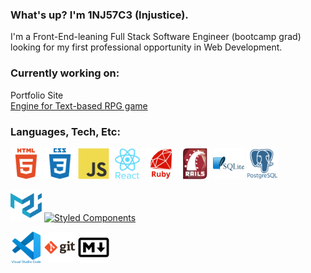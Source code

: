 ### What's up? I'm 1NJ57C3 (Injustice).  
  
I'm a Front-End-leaning Full Stack Software Engineer (bootcamp grad) looking for my first professional opportunity in Web Development.  
  
### Currently working on:
Portfolio Site  
[Engine for Text-based RPG game](https://github.com/1NJ57C3/phase-5-capstone-project/tree/development)
  
### Languages, Tech, Etc:  
[<img src="https://github.com/devicons/devicon/blob/master/icons/html5/html5-plain-wordmark.svg" alt="HTML5" width=50px>](https://html.spec.whatwg.org/)
[<img src="https://github.com/devicons/devicon/blob/master/icons/css3/css3-plain-wordmark.svg" alt="CSS3" width=50px>](https://www.w3.org/TR/CSS/#css)
[<img src="https://github.com/devicons/devicon/blob/master/icons/javascript/javascript-original.svg" alt="JavaScript" width=50px>](https://www.ecma-international.org/publications-and-standards/standards/ecma-262/)
[<img src="https://github.com/devicons/devicon/blob/master/icons/react/react-original-wordmark.svg" alt="React" width=50px>](https://reactjs.org/)
[<img src="https://github.com/devicons/devicon/blob/master/icons/ruby/ruby-plain-wordmark.svg" alt="Ruby" width=50px>](https://www.ruby-lang.org/)
[<img src="https://github.com/devicons/devicon/blob/master/icons/rails/rails-original-wordmark.svg" alt="Rails" width=50px>](https://rubyonrails.org/)
[<img src="https://github.com/devicons/devicon/blob/master/icons/sqlite/sqlite-original-wordmark.svg" alt="SQLite" width=50px>](https://sqlite.org/)
[<img src="https://github.com/devicons/devicon/blob/master/icons/postgresql/postgresql-plain-wordmark.svg" alt="PostgreSQL" width=50px>](https://www.postgresql.org/)  
  
[<img src="https://github.com/devicons/devicon/blob/master/icons/materialui/materialui-original.svg" alt="Material UI" width=50px>](https://mui.com/)
[<img src="https://raw.githubusercontent.com/styled-components/brand/master/styled-components.png" alt="Styled Components" width=50px>](https://styled-components.com/)  
  
[<img src="https://github.com/devicons/devicon/blob/master/icons/vscode/vscode-original-wordmark.svg" alt="Visual Studio Code" width=50px>](https://code.visualstudio.com/)
[<img src="https://github.com/devicons/devicon/blob/master/icons/git/git-original-wordmark.svg" alt="Git" width=50px>](https://git-scm.com/)
[<img src="https://github.com/devicons/devicon/blob/master/icons/markdown/markdown-original.svg" alt="Markdown" width=50px>](https://daringfireball.net/projects/markdown/)


<!--
**1NJ57C3/1NJ57C3** is a ✨ _special_ ✨ repository because its `README.md` (this file) appears on your GitHub profile.

Here are some ideas to get you started:

- 🔭 I’m currently working on ...
- 🌱 I’m currently learning ...
- 👯 I’m looking to collaborate on ...
- 🤔 I’m looking for help with ...
- 💬 Ask me about ...
- 📫 How to reach me: ...
- 😄 Pronouns: ...
- ⚡ Fun fact: ...
-->
